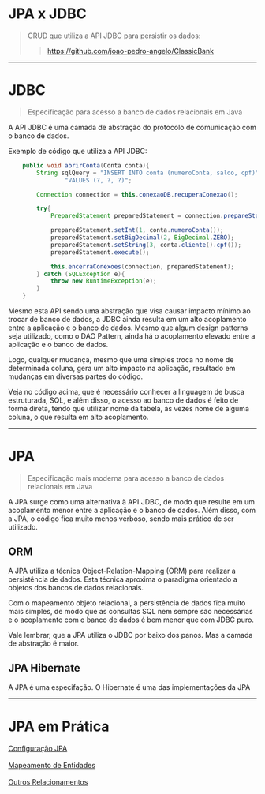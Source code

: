 # JPA x JDBC

> CRUD que utiliza  a API JDBC para persistir os dados:
> > https://github.com/joao-pedro-angelo/ClassicBank


---
# JDBC

> Especificação para acesso a banco de dados relacionais em Java

A API JDBC é uma camada de abstração do protocolo de comunicação com o banco de dados.

Exemplo de código que utiliza a API JDBC:
```java
    public void abrirConta(Conta conta){
        String sqlQuery = "INSERT INTO conta (numeroConta, saldo, cpf)" +
                "VALUES (?, ?, ?)";

        Connection connection = this.conexaoDB.recuperaConexao();

        try{
            PreparedStatement preparedStatement = connection.prepareStatement(sqlQuery);

            preparedStatement.setInt(1, conta.numeroConta());
            preparedStatement.setBigDecimal(2, BigDecimal.ZERO);
            preparedStatement.setString(3, conta.cliente().cpf());
            preparedStatement.execute();

            this.encerraConexoes(connection, preparedStatement);
        } catch (SQLException e){
            throw new RuntimeException(e);
        }
    }
```

Mesmo esta API sendo uma abstração que visa causar impacto mínimo ao trocar de banco de dados,
a JDBC ainda resulta em um alto acoplamento entre a aplicação e o banco de dados. Mesmo que algum design patterns
seja utilizado, como o DAO Pattern, ainda há o acoplamento elevado entre a aplicação e o banco de dados.

Logo, qualquer mudança, mesmo que uma simples troca no nome de determinada coluna, gera um alto impacto na aplicação,
resultado em mudanças em diversas partes do código.

Veja no código acima, que é necessário conhecer a linguagem de busca estruturada, SQL,
e além disso, o acesso ao banco de dados é feito de forma direta, tendo que utilizar nome da tabela,
às vezes nome de alguma coluna, o que resulta em alto acoplamento.


---
# JPA

> Especificação mais moderna para acesso a banco de dados relacionais em Java

A JPA surge como uma alternativa à API JDBC, de modo que resulte em um acoplamento menor
entre a aplicação e o banco de dados. Além disso, com a JPA, o código fica muito menos verboso, sendo mais
prático de ser utilizado.


## ORM

A JPA utiliza a técnica Object-Relation-Mapping (ORM) para realizar a persistência de dados.
Esta técnica aproxima o paradigma orientado a objetos dos bancos de dados relacionais.

Com o mapeamento objeto relacional, a persistência de dados fica muito mais simples, de modo que as consultas SQL nem
sempre são necessárias e o acoplamento com o banco de dados é bem menor que com JDBC puro.

Vale lembrar, que a JPA utiliza o JDBC por baixo dos panos. Mas a camada de abstração é maior.


## JPA Hibernate

A JPA é uma especifação. O Hibernate é uma das implementações da JPA


---
# JPA em Prática

[Configuração JPA](/teoria/ConfigurandoJPA.md)<br><br>
[Mapeamento de Entidades](/teoria/MapeandoEntidades.md)<br><br>
[Outros Relacionamentos](/teoria/OutrosRelacionamentos.md)